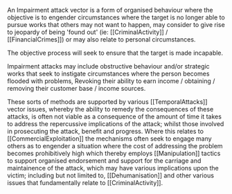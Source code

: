 An Impairment attack vector is a form of organised behaviour where the objective is to engender circumstances where the target is no longer able to pursue works that others may not want to happen, may consider to give rise to jeopardy of being 'found out' (ie: [[CriminalActivity]] / [[FinancialCrimes]]) or may also relate to personal circumstances.

The objective process will seek to ensure that the target is made incapable.

Impairment attacks may include obstructive behaviour and/or strategic works that seek to instigate circumstances where the person becomes flooded with problems, Revoking their ability to earn income / obtaining / removing their customer base / income sources.

These sorts of methods are supported by various [[TemporalAttacks]] vector issues, whereby the ability to remedy the consequences of these attacks, is often not viable as a consequence of the amount of time it takes to address the repercussive implications of the attack; whilst those involved in prosecuting the attack, benefit and progress.  Where this relates to [[CommercialExploitation]] the mechanisms often seek to engage many others as to engender a situation where the cost of addressing the problem becomes prohibitively high which thereby employs [[Manipulation]] tactics to support organised endorsement and support for the carriage and maintainence of the attack, which may have various implications upon the victim; including but not limited to, [[Dehumanisation]] and other various issues that fundamentally relate to [[CriminalActivity]].

